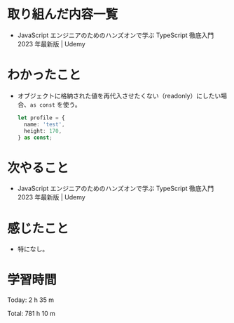 # 取り組んだ内容一覧
- JavaScript エンジニアのためのハンズオンで学ぶ TypeScript 徹底入門 2023 年最新版 | Udemy

# わかったこと
- オブジェクトに格納された値を再代入させたくない（readonly）にしたい場合、`as const` を使う。
  ```typescript
  let profile = {
    name: 'test',
    height: 170,
  } as const;
  ```

# 次やること
- JavaScript エンジニアのためのハンズオンで学ぶ TypeScript 徹底入門 2023 年最新版 | Udemy

# 感じたこと
- 特になし。

# 学習時間
Today: 2 h 35 m

Total: 781 h 10 m
